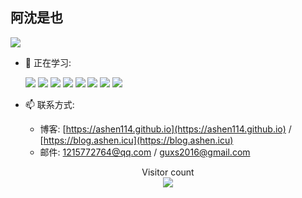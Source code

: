 
## 阿沈是也

![](https://github-readme-stats.vercel.app/api/top-langs/?username=ashen114&hide=html&layout=compact)

- 🌱 正在学习: 

    <img src="https://img.shields.io/badge/-JavaScript-F2AA24?style=flat-square&logo=JavaScript&logoColor=000" />
    <img src="https://img.shields.io/badge/-TypeScript-007ACC?style=flat-square&logo=TypeScript&logoColor=fff" />
    <img src="https://img.shields.io/badge/-Vue-1f8e3c?style=flat-square&logo=Vue.js&logoColor=fff" />
    <img src="https://img.shields.io/badge/-Node-333?style=flat-square&logo=Node.js&logoColor=#689F63" />
    <img src="https://img.shields.io/badge/-Electron-083a5e?style=flat-square&logo=Electron&logoColor=#9FEAF9" />
    <img src="https://img.shields.io/badge/-Webpack-2B3A42?style=flat-square&logo=Webpack&logoColor=#55A7DD" />
    <img src="https://img.shields.io/badge/-Angular-DD0031?style=flat-square&logo=Angular&logoColor=fff" />
    <img src="https://img.shields.io/badge/-React-282C34?style=flat-square&logo=React&logoColor=61DAFB" />
- 📫 联系方式:
  - 博客: [https://ashen114.github.io](https://ashen114.github.io) / [https://blog.ashen.icu](https://blog.ashen.icu)
  - 邮件: 1215772764@qq.com / guxs2016@gmail.com

<p align="center"> 
  Visitor count<br>
  <img src="https://profile-counter.glitch.me/ashen114/count.svg" />
</p>

<!--
![https://github-readme-stats.vercel.app/api/pin/?username=ashen114&repo=ashen114.github.io](https://github-readme-stats.vercel.app/api/pin/?username=ashen114&repo=ashen114.github.io)
![https://github-readme-stats.vercel.app/api/pin/?username=ashen114&repo=CodingFun](https://github-readme-stats.vercel.app/api/pin/?username=ashen114&repo=CodingFun)
-->
